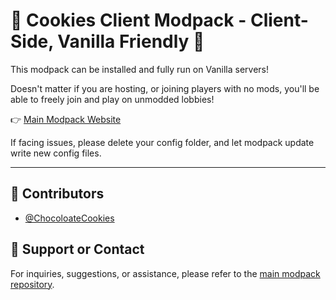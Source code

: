 # 🍪 Cookies Client Modpack - Client-Side, Vanilla Friendly 🍪



This modpack can be installed and fully run on Vanilla servers!

Doesn't matter if you are hosting, or joining players with no mods, you'll be able to freely join and play on unmodded lobbies!

👉 [Main Modpack Website](https://thunderstore.io/c/lethal-company/p/ChocolateCookies/Cookies_Vision_Modpack/)

If facing issues, please delete your config folder, and let modpack update write new config files.

---

## 👥 Contributors

- [@ChocoloateCookies](https://github.com/direpromise)

## 💬 Support or Contact

For inquiries, suggestions, or assistance, please refer to the [main modpack repository](https://github.com/direpromise/CookiesVisionModpack).

